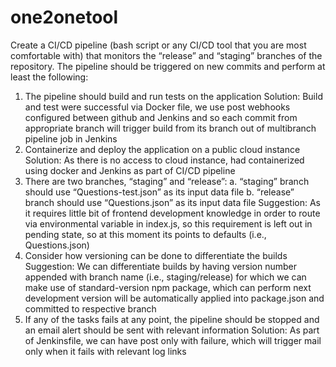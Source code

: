 # one2onetool
Create   a   CI/CD   pipeline   (bash   script   or   any   CI/CD   tool   that   you   are    most comfortable with)   that   monitors   the   “release”   and   “staging”   branches   of   the   repository.   The   pipeline should be triggered on new commits and perform at least   the   following: 
1. The   pipeline   should   build   and   run   tests   on   the   application
    Solution: Build and test were successful via Docker file, we use post webhooks configured between github and Jenkins and so each commit from appropriate branch will trigger build from its branch out of multibranch pipeline job in Jenkins
2. Containerize   and   deploy   the   application   on   a   public   cloud   instance
    Solution: As there is no access to cloud instance, had containerized using docker and Jenkins as part of CI/CD pipeline
3. There   are   two   branches,   “staging”   and   “release”: 
a. “staging”   branch   should   use   “Questions-test.json”   as   its   input   data   file 
b. “release”   branch   should   use   “Questions.json”   as   its   input   data   file 
   Suggestion: As it requires little bit of frontend development knowledge in order to route via environmental variable in index.js, so this requirement is left out in pending state, so at this moment its points to defaults (i.e., Questions.json)
4. Consider   how   versioning  can be  done   to   differentiate   the   builds 
Suggestion: We can differentiate builds by having version number appended with branch name (i.e., staging/release) for which we can make use of standard-version npm package, which can perform next development version will be automatically applied into package.json and committed to respective branch
5. If   any   of   the   tasks   fails   at   any   point,   the   pipeline   should   be   stopped   and   an   email   alert should   be   sent   with   relevant   information
Solution: As part of Jenkinsfile, we can have post only with failure, which will trigger mail only when it fails with relevant log links
